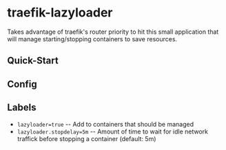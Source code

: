 # traefik-lazyloader

Takes advantage of traefik's router priority to hit this small application that will manage
starting/stopping containers to save resources.

## Quick-Start

## Config

## Labels

* `lazyloader=true` -- Add to containers that should be managed
* `lazyloader.stopdelay=5m` -- Amount of time to wait for idle network traffick before stopping a container (default: 5m)
